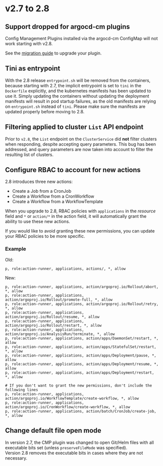 # v2.7 to 2.8

## Support dropped for argocd-cm plugins

Config Management Plugins installed via the argocd-cm ConfigMap will not work starting with v2.8.

See the [migration guide](https://argo-cd.readthedocs.io/en/stable/operator-manual/config-management-plugins/#migrating-from-argocd-cm-plugins)
to upgrade your plugin.

## Tini as entrypoint

With the 2.8 release `entrypoint.sh` will be removed from the containers,
because starting with 2.7, the implicit entrypoint is set to `tini` in the
`Dockerfile` explicitly, and the kubernetes manifests has been updated to use
it. Simply updating the containers without updating the deployment manifests
will result in pod startup failures, as the old manifests are relying on
`entrypoint.sh` instead of `tini`. Please make sure the manifests are updated
properly before moving to 2.8.

## Filtering applied to cluster `List` API endpoint

Prior to `v2.8`, the `List` endpoint on the `ClusterService` did **not** filter
clusters when responding, despite accepting query parameters. This bug has
been addressed, and query parameters are now taken into account to filter the
resulting list of clusters.

## Configure RBAC to account for new actions

2.8 introduces three new actions:
* Create a Job from a CronJob
* Create a Workflow from a CronWorkflow
* Create a Workflow from a WorkflowTemplate

When you upgrade to 2.8, RBAC policies with `applications` in the *resource*
field and `*` or `action/*` in the action field, it will automatically grant the
ability to use these new actions.

If you would like to avoid granting these new permissions, you can update your RBAC policies to be more specific.

### Example

Old:

```csv
p, role:action-runner, applications, actions/, *, allow
```

New:

```csv
p, role:action-runner, applications, action/argoproj.io/Rollout/abort, *, allow
p, role:action-runner, applications, action/argoproj.io/Rollout/promote-full, *, allow
p, role:action-runner, applications, action/argoproj.io/Rollout/retry, *, allow
p, role:action-runner, applications, action/argoproj.io/Rollout/resume, *, allow
p, role:action-runner, applications, action/argoproj.io/Rollout/restart, *, allow
p, role:action-runner, applications, action/argoproj.io/AnalysisRun/terminate, *, allow
p, role:action-runner, applications, action/apps/DaemonSet/restart, *, allow
p, role:action-runner, applications, action/apps/StatefulSet/restart, *, allow
p, role:action-runner, applications, action/apps/Deployment/pause, *, allow
p, role:action-runner, applications, action/apps/Deployment/resume, *, allow
p, role:action-runner, applications, action/apps/Deployment/restart, *, allow

# If you don't want to grant the new permissions, don't include the following lines
p, role:action-runner, applications, action/argoproj.io/WorkflowTemplate/create-workflow, *, allow
p, role:action-runner, applications, action/argoproj.io/CronWorkflow/create-workflow, *, allow
p, role:action-runner, applications, action/batch/CronJob/create-job, *, allow
```

## Change default file open mode

In version 2.7, the CMP plugin was changed to open Git/Helm files with all executable bits set (unless `preserveFileMode` was specified).  
Version 2.8 removes the executable bits in cases where they are not necessary.
